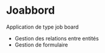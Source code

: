 # Joabbord

Application de type job board

- Gestion des relations entre entités
- Gestion de formulaire